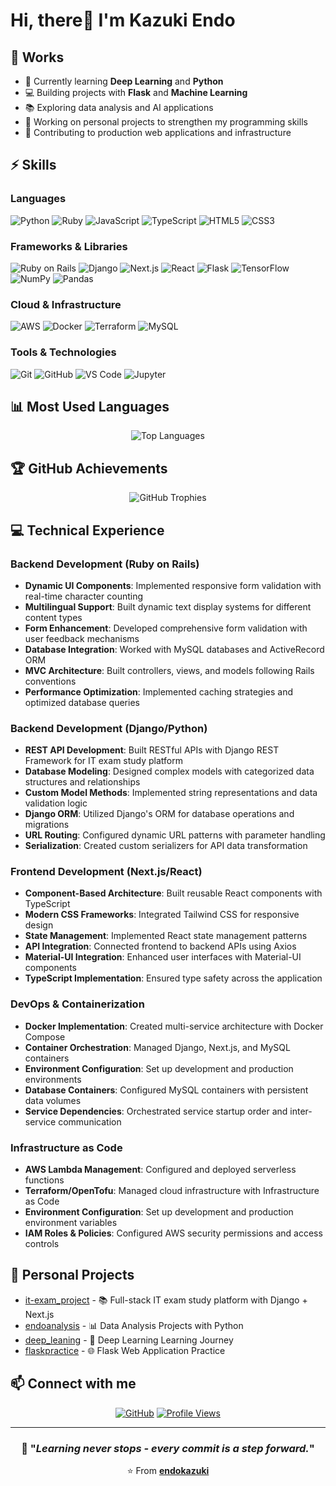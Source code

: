 # Hi, there👋 I'm Kazuki Endo

## 🔭 Works
- 🌱 Currently learning **Deep Learning** and **Python**
- 💻 Building projects with **Flask** and **Machine Learning**  
- 📚 Exploring data analysis and AI applications
- 🎯 Working on personal projects to strengthen my programming skills
- 🏢 Contributing to production web applications and infrastructure

## ⚡ Skills

### Languages
![Python](https://img.shields.io/badge/-Python-3776AB?style=flat-square&logo=Python&logoColor=white)
![Ruby](https://img.shields.io/badge/-Ruby-CC342D?style=flat-square&logo=Ruby&logoColor=white)
![JavaScript](https://img.shields.io/badge/-JavaScript-F7DF1E?style=flat-square&logo=JavaScript&logoColor=black)
![TypeScript](https://img.shields.io/badge/-TypeScript-3178C6?style=flat-square&logo=TypeScript&logoColor=white)
![HTML5](https://img.shields.io/badge/-HTML5-E34F26?style=flat-square&logo=HTML5&logoColor=white)
![CSS3](https://img.shields.io/badge/-CSS3-1572B6?style=flat-square&logo=CSS3&logoColor=white)

### Frameworks & Libraries
![Ruby on Rails](https://img.shields.io/badge/-Ruby%20on%20Rails-CC0000?style=flat-square&logo=Ruby-on-Rails&logoColor=white)
![Django](https://img.shields.io/badge/-Django-092E20?style=flat-square&logo=Django&logoColor=white)
![Next.js](https://img.shields.io/badge/-Next.js-000000?style=flat-square&logo=Next.js&logoColor=white)
![React](https://img.shields.io/badge/-React-61DAFB?style=flat-square&logo=React&logoColor=black)
![Flask](https://img.shields.io/badge/-Flask-000000?style=flat-square&logo=Flask&logoColor=white)
![TensorFlow](https://img.shields.io/badge/-TensorFlow-FF6F00?style=flat-square&logo=TensorFlow&logoColor=white)
![NumPy](https://img.shields.io/badge/-NumPy-013243?style=flat-square&logo=NumPy&logoColor=white)
![Pandas](https://img.shields.io/badge/-Pandas-150458?style=flat-square&logo=Pandas&logoColor=white)

### Cloud & Infrastructure
![AWS](https://img.shields.io/badge/-AWS-232F3E?style=flat-square&logo=Amazon-AWS&logoColor=white)
![Docker](https://img.shields.io/badge/-Docker-2496ED?style=flat-square&logo=Docker&logoColor=white)
![Terraform](https://img.shields.io/badge/-Terraform-623CE4?style=flat-square&logo=Terraform&logoColor=white)
![MySQL](https://img.shields.io/badge/-MySQL-4479A1?style=flat-square&logo=MySQL&logoColor=white)

### Tools & Technologies  
![Git](https://img.shields.io/badge/-Git-F05032?style=flat-square&logo=Git&logoColor=white)
![GitHub](https://img.shields.io/badge/-GitHub-181717?style=flat-square&logo=GitHub&logoColor=white)
![VS Code](https://img.shields.io/badge/-VS%20Code-007ACC?style=flat-square&logo=Visual-Studio-Code&logoColor=white)
![Jupyter](https://img.shields.io/badge/-Jupyter-F37626?style=flat-square&logo=Jupyter&logoColor=white)

## 📊 Most Used Languages

<div align="center">

![Top Languages](https://github-readme-stats.vercel.app/api/top-langs/?username=endokazuki&layout=compact&theme=tokyonight&count_private=true&include_all_commits=true&hide_border=true&bg_color=0D1117&title_color=58A6FF&text_color=C9D1D9&langs_count=10&hide=html,css&exclude_repo=endokazuki,ReEdu.Server&cache_seconds=1800)

</div>

## 🏆 GitHub Achievements
<div align="center">

![GitHub Trophies](https://github-profile-trophy.vercel.app/?username=endokazuki&theme=onestar&no-frame=false&no-bg=false&margin-w=4&row=1&column=6&rank=SECRET,SSS,SS,S,AAA,AA,A)

</div>

## 💻 Technical Experience

### Backend Development (Ruby on Rails)
- **Dynamic UI Components**: Implemented responsive form validation with real-time character counting
- **Multilingual Support**: Built dynamic text display systems for different content types 
- **Form Enhancement**: Developed comprehensive form validation with user feedback mechanisms
- **Database Integration**: Worked with MySQL databases and ActiveRecord ORM
- **MVC Architecture**: Built controllers, views, and models following Rails conventions
- **Performance Optimization**: Implemented caching strategies and optimized database queries

### Backend Development (Django/Python)  
- **REST API Development**: Built RESTful APIs with Django REST Framework for IT exam study platform
- **Database Modeling**: Designed complex models with categorized data structures and relationships
- **Custom Model Methods**: Implemented string representations and data validation logic
- **Django ORM**: Utilized Django's ORM for database operations and migrations
- **URL Routing**: Configured dynamic URL patterns with parameter handling
- **Serialization**: Created custom serializers for API data transformation

### Frontend Development (Next.js/React)
- **Component-Based Architecture**: Built reusable React components with TypeScript
- **Modern CSS Frameworks**: Integrated Tailwind CSS for responsive design
- **State Management**: Implemented React state management patterns
- **API Integration**: Connected frontend to backend APIs using Axios
- **Material-UI Integration**: Enhanced user interfaces with Material-UI components
- **TypeScript Implementation**: Ensured type safety across the application

### DevOps & Containerization
- **Docker Implementation**: Created multi-service architecture with Docker Compose
- **Container Orchestration**: Managed Django, Next.js, and MySQL containers
- **Environment Configuration**: Set up development and production environments
- **Database Containers**: Configured MySQL containers with persistent data volumes
- **Service Dependencies**: Orchestrated service startup order and inter-service communication

### Infrastructure as Code
- **AWS Lambda Management**: Configured and deployed serverless functions
- **Terraform/OpenTofu**: Managed cloud infrastructure with Infrastructure as Code
- **Environment Configuration**: Set up development and production environment variables
- **IAM Roles & Policies**: Configured AWS security permissions and access controls

## 🚀 Personal Projects
- [it-exam_project](https://github.com/endokazuki/it-exam_project) - 📚 Full-stack IT exam study platform with Django + Next.js
- [endoanalysis](https://github.com/endokazuki/endoanalysis) - 📊 Data Analysis Projects with Python
- [deep_leaning](https://github.com/endokazuki/deep_leaning) - 🧠 Deep Learning Learning Journey  
- [flaskpractice](https://github.com/endokazuki/flaskpractice) - 🌐 Flask Web Application Practice

## 📫 Connect with me
<div align="center">

[![GitHub](https://img.shields.io/badge/-GitHub-181717?style=for-the-badge&logo=GitHub&logoColor=white)](https://github.com/endokazuki)
[![Profile Views](https://komarev.com/ghpvc/?username=endokazuki&label=Profile%20Views&color=58A6FF&style=for-the-badge)](https://github.com/endokazuki)

</div>

---
<div align="center">

### 💭 "*Learning never stops - every commit is a step forward.*"

⭐ From **[endokazuki](https://github.com/endokazuki)**

</div>